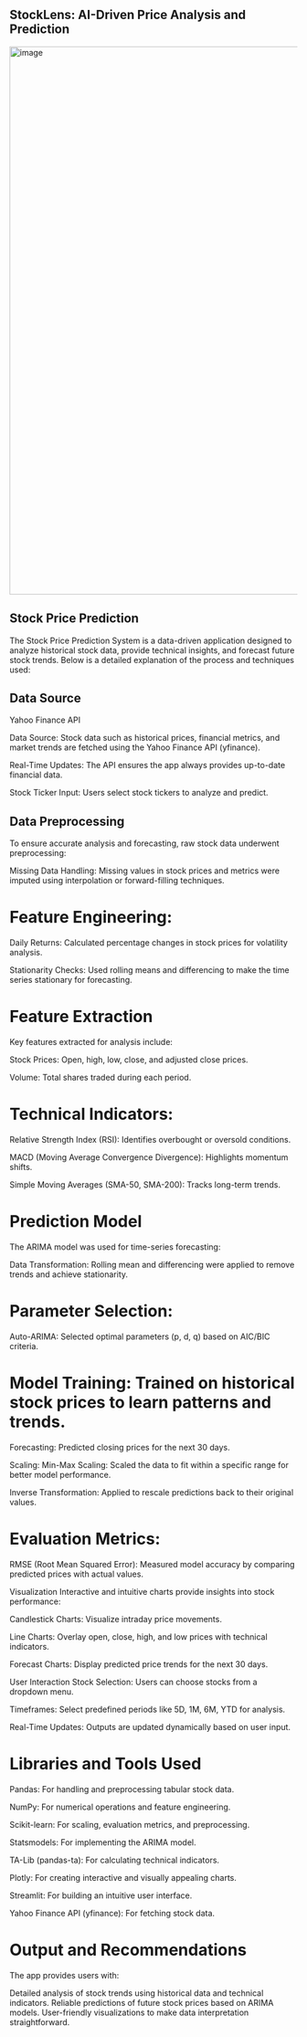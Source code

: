 ## StockLens: AI-Driven Price Analysis and Prediction
<img width="960" alt="image" src="https://github.com/user-attachments/assets/74b77378-fbd1-4d71-a729-e7d964a3d1f2">

## Stock Price Prediction 

The Stock Price Prediction System is a data-driven application designed to analyze historical stock data, provide technical insights, and forecast future stock trends. Below is a detailed explanation of the process and techniques used:

## Data Source
Yahoo Finance API

Data Source: Stock data such as historical prices, financial metrics, and market trends are fetched using the Yahoo Finance API (yfinance).

Real-Time Updates: The API ensures the app always provides up-to-date financial data.

Stock Ticker Input: Users select stock tickers to analyze and predict.

## Data Preprocessing

To ensure accurate analysis and forecasting, raw stock data underwent preprocessing:

Missing Data Handling: Missing values in stock prices and metrics were imputed using interpolation or forward-filling techniques.
# Feature Engineering:

Daily Returns: Calculated percentage changes in stock prices for volatility analysis.

Stationarity Checks: Used rolling means and differencing to make the time series stationary for forecasting.

# Feature Extraction

Key features extracted for analysis include:

Stock Prices: Open, high, low, close, and adjusted close prices.

Volume: Total shares traded during each period.

# Technical Indicators:

Relative Strength Index (RSI): Identifies overbought or oversold conditions.

MACD (Moving Average Convergence Divergence): Highlights momentum shifts.

Simple Moving Averages (SMA-50, SMA-200): Tracks long-term trends.

# Prediction Model
The ARIMA model was used for time-series forecasting:

Data Transformation: Rolling mean and differencing were applied to remove trends and achieve stationarity.

# Parameter Selection:
Auto-ARIMA: Selected optimal parameters (p, d, q) based on AIC/BIC criteria.

# Model Training: Trained on historical stock prices to learn patterns and trends.

Forecasting: Predicted closing prices for the next 30 days.

Scaling:
Min-Max Scaling: Scaled the data to fit within a specific range for better model performance.

Inverse Transformation: Applied to rescale predictions back to their original values.

# Evaluation Metrics:
RMSE (Root Mean Squared Error): Measured model accuracy by comparing predicted prices with actual values.

Visualization
Interactive and intuitive charts provide insights into stock performance:

Candlestick Charts: Visualize intraday price movements.

Line Charts: Overlay open, close, high, and low prices with technical indicators.

Forecast Charts: Display predicted price trends for the next 30 days.

User Interaction
Stock Selection: Users can choose stocks from a dropdown menu.

Timeframes: Select predefined periods like 5D, 1M, 6M, YTD for analysis.

Real-Time Updates: Outputs are updated dynamically based on user input.

# Libraries and Tools Used
Pandas: For handling and preprocessing tabular stock data.

NumPy: For numerical operations and feature engineering.

Scikit-learn: For scaling, evaluation metrics, and preprocessing.

Statsmodels: For implementing the ARIMA model.

TA-Lib (pandas-ta): For calculating technical indicators.

Plotly: For creating interactive and visually appealing charts.

Streamlit: For building an intuitive user interface.

Yahoo Finance API (yfinance): For fetching stock data.

# Output and Recommendations

The app provides users with:

Detailed analysis of stock trends using historical data and technical indicators.
Reliable predictions of future stock prices based on ARIMA models.
User-friendly visualizations to make data interpretation straightforward.

